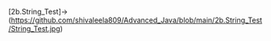 [2b.String_Test]->(https://github.com/shivaleela809/Advanced_Java/blob/main/2b.String_Test/String_Test.jpg)
